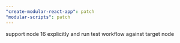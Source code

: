 ```yaml
---
"create-modular-react-app": patch
"modular-scripts": patch
---
```


support node 16 explicitly and run test workflow against target node

